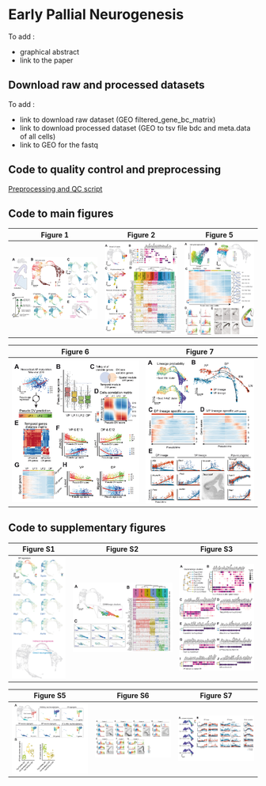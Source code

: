 # Early Pallial Neurogenesis

To add :
- graphical abstract
- link to the paper

## Download raw and processed datasets

To add :
- link to download raw dataset (GEO filtered_gene_bc_matrix)
- link to download processed dataset (GEO to tsv file bdc and meta.data of all cells)
- link to GEO for the fastq

## Code to quality control and preprocessing

[Preprocessing and QC script](./html-Reports/Quality_Control.html)

## Code to main figures

| Figure 1 | Figure 2 | Figure 5 |
|-|-|-|
| [![](./Figures/Figure1.jpg)](./html-Reports/Figure1.html) | [![](./Figures/Figure2.jpg)](./html-Reports/Figure2.html) | ![](./Figures/Figure5.jpg) |

| Figure 6 | Figure 7 |
|-|-|
| ![](./Figures/Figure6.jpg) | ![](./Figures/Figure7.jpg) |

## Code to supplementary figures

| Figure S1 | Figure S2 | Figure S3 |
|-|-|-|
| ![](./Figures/FigureS1.jpg) | [![](./Figures/FigureS2.jpg)](./html-Reports/FigureS2.html) | [![](./Figures/FigureS3.jpg)](./html-Reports/FigureS3.html) |

| Figure S5 | Figure S6 | Figure S7 |
|-|-|-|
| ![](./Figures/FigureS5.jpg) | ![](./Figures/FigureS6.jpg) | ![](./Figures/FigureS7.jpg) |
